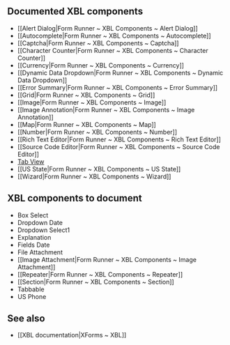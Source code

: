 ## Documented XBL components

- [[Alert Dialog|Form Runner ~ XBL Components ~ Alert Dialog]]
- [[Autocomplete|Form Runner ~ XBL Components ~ Autocomplete]]
- [[Captcha|Form Runner ~ XBL Components ~ Captcha]]
- [[Character Counter|Form Runner ~ XBL Components ~ Character Counter]]
- [[Currency|Form Runner ~ XBL Components ~ Currency]]
- [[Dynamic Data Dropdown|Form Runner ~ XBL Components ~ Dynamic Data Dropdown]]
- [[Error Summary|Form Runner ~ XBL Components ~ Error Summary]]
- [[Grid|Form Runner ~ XBL Components ~ Grid]]
- [[Image|Form Runner ~ XBL Components ~ Image]]
- [[Image Annotation|Form Runner ~ XBL Components ~ Image Annotation]]
- [[Map|Form Runner ~ XBL Components ~ Map]]
- [[Number|Form Runner ~ XBL Components ~ Number]]
- [[Rich Text Editor|Form Runner ~ XBL Components ~ Rich Text Editor]]
- [[Source Code Editor|Form Runner ~ XBL Components ~ Source Code Editor]]
- [Tab View](http://wiki.orbeon.com/forms/doc/developer-guide/xbl-components/tab-view)
- [[US State|Form Runner ~ XBL Components ~ US State]]
- [[Wizard|Form Runner ~ XBL Components ~ Wizard]]

## XBL components to document

- Box Select
- Dropdown Date
- Dropdown Select1
- Explanation
- Fields Date
- File Attachment
- [[Image Attachment|Form Runner ~ XBL Components ~ Image Attachment]]
- [[Repeater|Form Runner ~ XBL Components ~ Repeater]]
- [[Section|Form Runner ~ XBL Components ~ Section]]
- Tabbable
- US Phone

## See also

- [[XBL documentation|XForms ~ XBL]]
